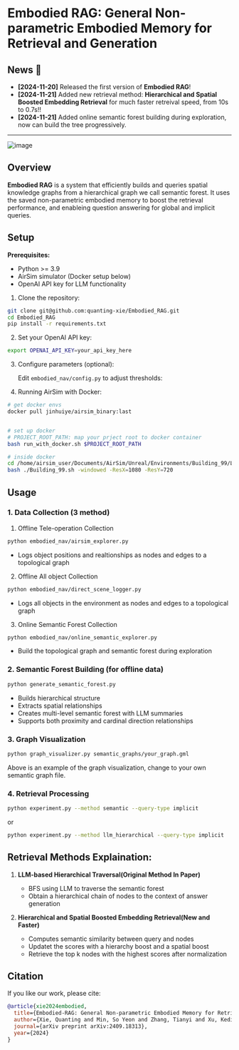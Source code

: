 # Embodied RAG: General Non-parametric Embodied Memory for Retrieval and Generation


## News 📰
- **[2024-11-20]** Released the first version of **Embodied RAG**!
- **[2024-11-21]** Added new retrieval method: **Hierarchical and Spatial Boosted Embedding Retrieval** for much faster retreival speed, from 10s to 0.7s!!
- **[2024-11-21]** Added online semantic forest building during exploration, now can build the tree progressively.

---
![image](https://github.com/user-attachments/assets/d0dd0e9b-3d97-4df8-8f8e-f2b69ff39485)

## Overview
**Embodied RAG** is a system that efficiently builds and queries spatial knowledge graphs from a hierarchical graph we call semantic forest. It uses the saved non-parametric embodied memory to boost the retrieval performance, and enableing question answering for global and implicit queries. 

## Setup

**Prerequisites:**
- Python >= 3.9
- AirSim simulator (Docker setup below)
- OpenAI API key for LLM functionality

1. Clone the repository:
```bash
git clone git@github.com:quanting-xie/Embodied_RAG.git
cd Embodied_RAG
pip install -r requirements.txt

```

2. Set your OpenAI API key:
```bash
export OPENAI_API_KEY=your_api_key_here
```

3. Configure parameters (optional):

   Edit `embodied_nav/config.py` to adjust thresholds:

4. Running AirSim with Docker:
```bash
# get docker envs
docker pull jinhuiye/airsim_binary:last


# set up docker
# PROJECT_ROOT_PATH: map your prject root to docker container
bash run_with_docker.sh $PROJECT_ROOT_PATH

# inside docker
cd /home/airsim_user/Documents/AirSim/Unreal/Environments/Building_99/LinuxNoEditor
bash ./Building_99.sh -windowed -ResX=1080 -ResY=720

```
## Usage
### 1. Data Collection (3 method)

1. Offline Tele-operation Collection
```bash
python embodied_nav/airsim_explorer.py
```
- Logs object positions and realtionships as nodes and edges to a topological graph

2. Offline All object Collection
```bash
python embodied_nav/direct_scene_logger.py
```
- Logs all objects in the environment as nodes and edges to a topological graph

3. Online Semantic Forest Collection
```bash
python embodied_nav/online_semantic_explorer.py
```
- Build the topological graph and semantic forest during exploration

### 2. Semantic Forest Building (for offline data)

```bash
python generate_semantic_forest.py
```

- Builds hierarchical structure
- Extracts spatial relationships
- Creates multi-level semantic forest with LLM summaries
- Supports both proximity and cardinal direction relationships


### 3. Graph Visualization

```bash
python graph_visualizer.py semantic_graphs/your_graph.gml
```

Above is an example of the graph visualization, change to your own semantic graph file.

### 4. Retrieval Processing
```bash
python experiment.py --method semantic --query-type implicit
```
or 
```bash
python experiment.py --method llm_hierarchical --query-type implicit
```


## Retrieval Methods Explaination:
1. **LLM-based Hierarchical Traversal(Original Method In Paper)**
   - BFS using LLM to traverse the semantic forest
   - Obtain a hierarchical chain of nodes to the context of answer generation

2. **Hierarchical and Spatial Boosted Embedding Retrieval(New and Faster)**
   - Computes semantic similarity between query and nodes
   - Updatet the scores with a hierarchy boost and a spatial boost
   - Retrieve the top k nodes with the highest scores after normalization



## Citation
If you like our work, please cite:

```bibtex
@article{xie2024embodied,
  title={Embodied-RAG: General Non-parametric Embodied Memory for Retrieval and Generation},
  author={Xie, Quanting and Min, So Yeon and Zhang, Tianyi and Xu, Kedi and Bajaj, Aarav and Salakhutdinov, Ruslan and Johnson-Roberson, Matthew and Bisk, Yonatan},
  journal={arXiv preprint arXiv:2409.18313},
  year={2024}
}

